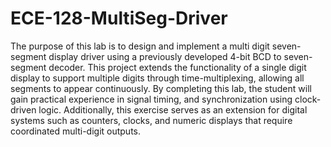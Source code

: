 # ECE-128-MultiSeg-Driver
The purpose of this lab is to design and implement a multi digit seven-segment display driver using a previously developed 4-bit BCD to seven-segment decoder. This project extends the functionality of a single digit display to support multiple digits through time-multiplexing, allowing all segments to appear continuously. By completing this lab, the student will gain practical experience in signal timing, and synchronization using clock-driven logic. Additionally, this exercise serves as an extension for digital systems such as counters, clocks, and numeric displays that require coordinated multi-digit outputs.
